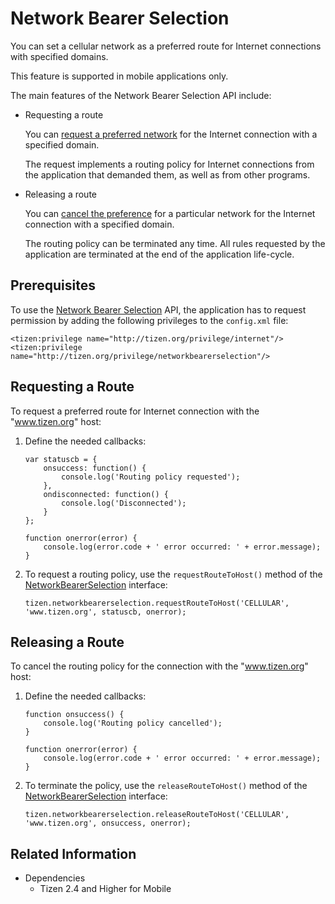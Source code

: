 Network Bearer Selection
========================

You can set a cellular network as a preferred route for Internet connections with specified domains.

This feature is supported in mobile applications only.

The main features of the Network Bearer Selection API include:

-   Requesting a route

    You can [request a preferred network](#request) for the Internet connection with a specified domain.

    The request implements a routing policy for Internet connections from the application that demanded them, as well as from other programs.

- Releasing a route

    You can [cancel the preference](#release) for a particular network for the Internet connection with a specified domain.

    The routing policy can be terminated any time. All rules requested by the application are terminated at the end of the application life-cycle.


Prerequisites
-------------

To use the [Network Bearer Selection](../../api/latest/device_api/mobile/tizen/networkbearerselection.html) API, the application has to request permission by adding the following privileges to the `config.xml` file:

```
<tizen:privilege name="http://tizen.org/privilege/internet"/>
<tizen:privilege name="http://tizen.org/privilege/networkbearerselection"/>
```


<a name="request"></a>

## Requesting a Route

To request a preferred route for Internet connection with the "www.tizen.org" host:

1.  Define the needed callbacks:

    ```
    var statuscb = {
        onsuccess: function() {
            console.log('Routing policy requested');
        },
        ondisconnected: function() {
            console.log('Disconnected');
        }
    };

    function onerror(error) {
        console.log(error.code + ' error occurred: ' + error.message);
    }
    ```

2. To request a routing policy, use the `requestRouteToHost()` method of the [NetworkBearerSelection](../../api/latest/device_api/mobile/tizen/networkbearerselection.html#NetworkBearerSelection) interface:

    ```
    tizen.networkbearerselection.requestRouteToHost('CELLULAR', 'www.tizen.org', statuscb, onerror);
    ```


<a name="release"></a>
## Releasing a Route

To cancel the routing policy for the connection with the "www.tizen.org" host:

1.  Define the needed callbacks:

    ```
    function onsuccess() {
        console.log('Routing policy cancelled');
    }

    function onerror(error) {
        console.log(error.code + ' error occurred: ' + error.message);
    }
    ```

2. To terminate the policy, use the `releaseRouteToHost()` method of the [NetworkBearerSelection](../../api/latest/device_api/mobile/tizen/networkbearerselection.html#NetworkBearerSelection) interface:

    ```
    tizen.networkbearerselection.releaseRouteToHost('CELLULAR', 'www.tizen.org', onsuccess, onerror);
    ```

## Related Information
* Dependencies    
    - Tizen 2.4 and Higher for Mobile
